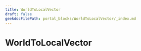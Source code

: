 ```yaml
---
title: WorldToLocalVector
draft: false
geekdocFilePath: portal_blocks/WorldToLocalVector/_index.md
---
```

# WorldToLocalVector